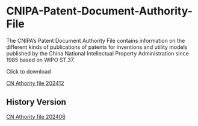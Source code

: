 # CNIPA-Patent-Document-Authority-File
The CNIPA’s Patent Document Authority File contains information on the different kinds of publications of patents for inventions and utility models published by the China National Intellectual Property Administration since 1985 based on WIPO ST.37.


Click to download 

[CN Athority file 202412](https://www.dropbox.com/scl/fo/6vdbnh73rcyxnnmilfrcu/ACZjUmv5LcIfWdYG_n1h0bc?rlkey=oei2wunuhtidnp72h7uw53noi&st=c4qlz1eo&dl=0)


## History Version


[CN Athority file 202406](https://www.dropbox.com/scl/fo/z25ll1wshj1e7czxrhm4c/AGW0cztd2qM2-IY41O7xEn0?rlkey=bqens94eoe61r7areydkn27do&st=marcljk1&dl=0)

